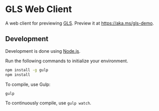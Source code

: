 # GLS Web Client

A web client for previewing [GLS](https://github.com/highschoolhacking/gls).
Preview it at https://aka.ms/gls-demo.


## Development

Development is done using [Node.js](https://nodejs.org/en/).

Run the following commands to initialize your environment.

```cmd
npm install -g gulp
npm install
```

To compile, use Gulp:

```cmd
gulp 
```

To continuously compile, use `gulp watch`.
